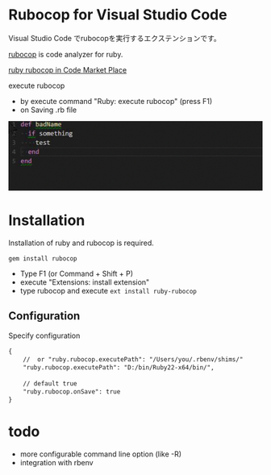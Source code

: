 # Rubocop for Visual Studio Code

Visual Studio Code でrubocopを実行するエクステンションです。

[rubocop](https://github.com/bbatsov/rubocop) is code analyzer for ruby.

[ruby rubocop in Code Market Place](https://marketplace.visualstudio.com/items/misogi.ruby-rubocop)

execute rubocop
- by execute command "Ruby: execute rubocop" (press F1)
- on Saving .rb file

![exec on save](./images/onsave.gif)

# Installation

Installation of ruby and rubocop is required.

```
gem install rubocop
```

- Type F1 (or Command + Shift + P)
- execute "Extensions: install extension"
- type rubocop and execute `ext install ruby-rubocop`

## Configuration

Specify configuration

```
{
	//  or "ruby.rubocop.executePath": "/Users/you/.rbenv/shims/"
	"ruby.rubocop.executePath": "D:/bin/Ruby22-x64/bin/",

	// default true
	"ruby.rubocop.onSave": true
}
```

# todo

- more configurable command line option (like -R)
- integration with rbenv
